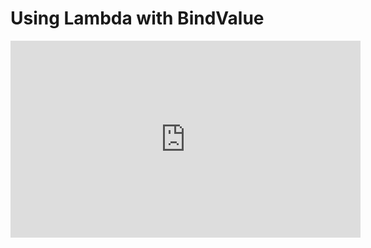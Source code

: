 ﻿# Using Lambda with BindValue


<iframe width="560" height="315" src="https://www.youtube.com/embed/NMLr9Npdoxg?list=PL1DEQjXG2xnKdNAruM6k0XTEKJlYljYNs" frameborder="0" allowfullscreen></iframe>

